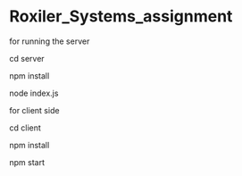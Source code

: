 # Roxiler_Systems_assignment


for running the server

cd server


npm install


node index.js






for client side

cd client


npm install


npm start
